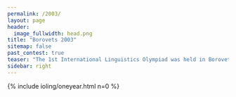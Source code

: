 ```yaml
---
permalink: /2003/
layout: page
header:
  image_fullwidth: head.png
title: "Borovets 2003"
sitemap: false
past_contest: true
teaser: "The 1st International Linguistics Olympiad was held in Borovets, Bulgaria from September 6 to September 12, 2003."
sidebar: right
---
```


{% include ioling/oneyear.html n=0 %}

<!-- 9 teams from 6 countries participated, with Bulgaria, Czech Republic, Estonia, Latvia, Netherlands, and Russia sending participants for the first time.

Participants competed to solve problems on diverse languages including Transcendental Algebra, Arabic, Basque, Adyghe, French, and Tocharian A and Tocharian B.

The jury awarded 7 medals (3 gold, 2 silver, and 2 bronze), as well as 3 team contest trophies and 9 best solution prizes

The official website of Borovets 2003 can be found here. -->